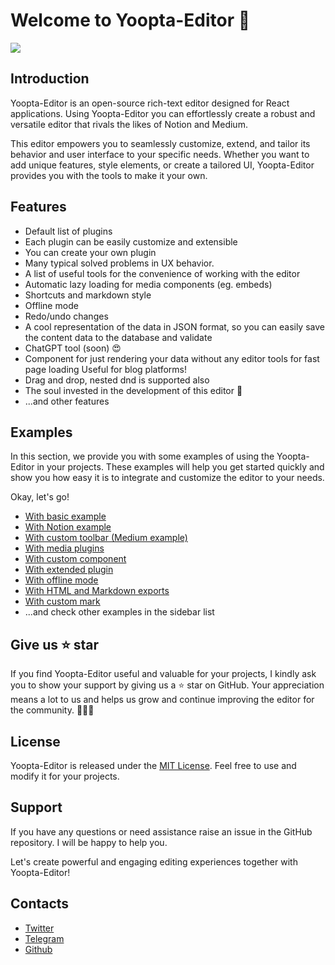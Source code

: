 # Welcome to Yoopta-Editor 🎉

![](https://res.cloudinary.com/ench-app/image/upload/v1691533442/9C3CB447-AB61-4644-BA3A-00F089BCD053_r2bhws.gif)

## Introduction

Yoopta-Editor is an open-source rich-text editor designed for React applications. Using Yoopta-Editor you can effortlessly create a robust and versatile editor that rivals the likes of Notion and Medium.

This editor empowers you to seamlessly customize, extend, and tailor its behavior and user interface to your specific needs. Whether you want to add unique features, style elements, or create a tailored UI, Yoopta-Editor provides you with the tools to make it your own.

## Features

- Default list of plugins
- Each plugin can be easily customize and extensible
- You can create your own plugin
- Many typical solved problems in UX behavior.
- A list of useful tools for the convenience of working with the editor
- Automatic lazy loading for media components (eg. embeds)
- Shortcuts and markdown style
- Offline mode
- Redo/undo changes
- A cool representation of the data in JSON format, so you can easily save the content data to the database and validate
- ChatGPT tool (soon) 😍
- Component for just rendering your data without any editor tools for fast page loading
  Useful for blog platforms!
- Drag and drop, nested dnd is supported also
- The soul invested in the development of this editor 💙
- ...and other features

## Examples

In this section, we provide you with some examples of using the Yoopta-Editor in your projects. These examples will help you get started quickly and show you how easy it is to integrate and customize the editor to your needs.

Okay, let's go!

- [With basic example](https://yopta-editor.vercel.app/examples/withBasicExample)
- [With Notion example](https://yopta-editor.vercel.app/examples/withNotionExample)
- [With custom toolbar (Medium example)](https://yopta-editor.vercel.app/examples/withCustomToolbar)
- [With media plugins](https://yopta-editor.vercel.app/examples/withMedia)
- [With custom component](https://yopta-editor.vercel.app/examples/withCustomComponent)
- [With extended plugin](https://yopta-editor.vercel.app/examples/withExtendedPlugin)
- [With offline mode](https://yopta-editor.vercel.app/examples/withOffline)
- [With HTML and Markdown exports](https://yopta-editor.vercel.app/examples/withExports)
- [With custom mark](https://yopta-editor.vercel.app/examples/withCustomMark)
- ...and check other examples in the sidebar list

## Give us ⭐️ star

If you find Yoopta-Editor useful and valuable for your projects, I kindly ask you to show your support by giving us a ⭐️ star on GitHub. Your appreciation means a lot to us and helps us grow and continue improving the editor for the community. 💙💙💙

## License

Yoopta-Editor is released under the [MIT License](https://github.com/Darginec05/Yopta-Editor/blob/master/LICENSE). Feel free to use and modify it for your projects.

## Support

If you have any questions or need assistance raise an issue in the GitHub repository. I will be happy to help you.

Let's create powerful and engaging editing experiences together with Yoopta-Editor!

## Contacts

- [Twitter](https://twitter.com/LebovskiYoo)
- [Telegram](https://tttttt.me/DevOpsBanda)
- [Github](https://github.com/Darginec05)
